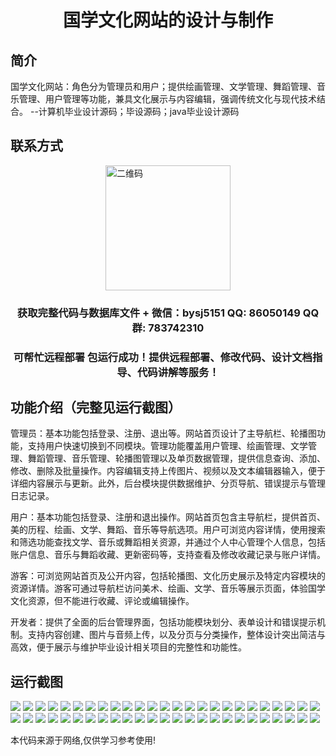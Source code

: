 <p><h1 align="center">国学文化网站的设计与制作</h1></p>

## 简介
国学文化网站：角色分为管理员和用户；提供绘画管理、文学管理、舞蹈管理、音乐管理、用户管理等功能，兼具文化展示与内容编辑，强调传统文化与现代技术结合。    --计算机毕业设计源码；毕设源码；java毕业设计源码


## 联系方式
<img src="https://bs-1329754181.cos.ap-shanghai.myqcloud.com/wx.jpg" alt="二维码" style="display: block; margin: 0 auto;" width="200px">
<p><h3 align="center">获取完整代码与数据库文件 + 微信：bysj5151 QQ: 86050149 QQ群: 783742310</h3></p>
<p><h3 align="center">可帮忙远程部署 包运行成功！提供远程部署、修改代码、设计文档指导、代码讲解等服务！</h3></p>

## 功能介绍（完整见运行截图）
管理员：基本功能包括登录、注册、退出等。网站首页设计了主导航栏、轮播图功能，支持用户快速切换到不同模块。管理功能覆盖用户管理、绘画管理、文学管理、舞蹈管理、音乐管理、轮播图管理以及单页数据管理，提供信息查询、添加、修改、删除及批量操作。内容编辑支持上传图片、视频以及文本编辑器输入，便于详细内容展示与更新。此外，后台模块提供数据维护、分页导航、错误提示与管理日志记录。

用户：基本功能包括登录、注册和退出操作。网站首页包含主导航栏，提供首页、美的历程、绘画、文学、舞蹈、音乐等导航选项。用户可浏览内容详情，使用搜索和筛选功能查找文学、音乐或舞蹈相关资源，并通过个人中心管理个人信息，包括账户信息、音乐与舞蹈收藏、更新密码等，支持查看及修改收藏记录与账户详情。

游客：可浏览网站首页及公开内容，包括轮播图、文化历史展示及特定内容模块的资源详情。游客可通过导航栏访问美术、绘画、文学、音乐等展示页面，体验国学文化资源，但不能进行收藏、评论或编辑操作。

开发者：提供了全面的后台管理界面，包括功能模块划分、表单设计和错误提示机制。支持内容创建、图片与音频上传，以及分页与分类操作，整体设计突出简洁与高效，便于展示与维护毕业设计相关项目的完整性和功能性。


## 运行截图
![](https://bs-1329754181.cos.ap-shanghai.myqcloud.com/ssm/GuoxueCultureWebsite/img/001.jpg)
![](https://bs-1329754181.cos.ap-shanghai.myqcloud.com/ssm/GuoxueCultureWebsite/img/002.jpg)
![](https://bs-1329754181.cos.ap-shanghai.myqcloud.com/ssm/GuoxueCultureWebsite/img/003.jpg)
![](https://bs-1329754181.cos.ap-shanghai.myqcloud.com/ssm/GuoxueCultureWebsite/img/004.jpg)
![](https://bs-1329754181.cos.ap-shanghai.myqcloud.com/ssm/GuoxueCultureWebsite/img/005.jpg)
![](https://bs-1329754181.cos.ap-shanghai.myqcloud.com/ssm/GuoxueCultureWebsite/img/006.jpg)
![](https://bs-1329754181.cos.ap-shanghai.myqcloud.com/ssm/GuoxueCultureWebsite/img/007.jpg)
![](https://bs-1329754181.cos.ap-shanghai.myqcloud.com/ssm/GuoxueCultureWebsite/img/008.jpg)
![](https://bs-1329754181.cos.ap-shanghai.myqcloud.com/ssm/GuoxueCultureWebsite/img/009.jpg)
![](https://bs-1329754181.cos.ap-shanghai.myqcloud.com/ssm/GuoxueCultureWebsite/img/010.jpg)
![](https://bs-1329754181.cos.ap-shanghai.myqcloud.com/ssm/GuoxueCultureWebsite/img/011.jpg)
![](https://bs-1329754181.cos.ap-shanghai.myqcloud.com/ssm/GuoxueCultureWebsite/img/012.jpg)
![](https://bs-1329754181.cos.ap-shanghai.myqcloud.com/ssm/GuoxueCultureWebsite/img/013.jpg)
![](https://bs-1329754181.cos.ap-shanghai.myqcloud.com/ssm/GuoxueCultureWebsite/img/014.jpg)
![](https://bs-1329754181.cos.ap-shanghai.myqcloud.com/ssm/GuoxueCultureWebsite/img/015.jpg)
![](https://bs-1329754181.cos.ap-shanghai.myqcloud.com/ssm/GuoxueCultureWebsite/img/016.jpg)
![](https://bs-1329754181.cos.ap-shanghai.myqcloud.com/ssm/GuoxueCultureWebsite/img/017.jpg)
![](https://bs-1329754181.cos.ap-shanghai.myqcloud.com/ssm/GuoxueCultureWebsite/img/018.jpg)
![](https://bs-1329754181.cos.ap-shanghai.myqcloud.com/ssm/GuoxueCultureWebsite/img/019.jpg)
![](https://bs-1329754181.cos.ap-shanghai.myqcloud.com/ssm/GuoxueCultureWebsite/img/020.jpg)
![](https://bs-1329754181.cos.ap-shanghai.myqcloud.com/ssm/GuoxueCultureWebsite/img/021.jpg)
![](https://bs-1329754181.cos.ap-shanghai.myqcloud.com/ssm/GuoxueCultureWebsite/img/022.jpg)
![](https://bs-1329754181.cos.ap-shanghai.myqcloud.com/ssm/GuoxueCultureWebsite/img/023.jpg)
![](https://bs-1329754181.cos.ap-shanghai.myqcloud.com/ssm/GuoxueCultureWebsite/img/024.jpg)
![](https://bs-1329754181.cos.ap-shanghai.myqcloud.com/ssm/GuoxueCultureWebsite/img/025.jpg)
![](https://bs-1329754181.cos.ap-shanghai.myqcloud.com/ssm/GuoxueCultureWebsite/img/026.jpg)
![](https://bs-1329754181.cos.ap-shanghai.myqcloud.com/ssm/GuoxueCultureWebsite/img/027.jpg)
![](https://bs-1329754181.cos.ap-shanghai.myqcloud.com/ssm/GuoxueCultureWebsite/img/028.jpg)
![](https://bs-1329754181.cos.ap-shanghai.myqcloud.com/ssm/GuoxueCultureWebsite/img/029.jpg)
![](https://bs-1329754181.cos.ap-shanghai.myqcloud.com/ssm/GuoxueCultureWebsite/img/030.jpg)
![](https://bs-1329754181.cos.ap-shanghai.myqcloud.com/ssm/GuoxueCultureWebsite/img/031.jpg)
![](https://bs-1329754181.cos.ap-shanghai.myqcloud.com/ssm/GuoxueCultureWebsite/img/032.jpg)
![](https://bs-1329754181.cos.ap-shanghai.myqcloud.com/ssm/GuoxueCultureWebsite/img/033.jpg)
![](https://bs-1329754181.cos.ap-shanghai.myqcloud.com/ssm/GuoxueCultureWebsite/img/034.jpg)
![](https://bs-1329754181.cos.ap-shanghai.myqcloud.com/ssm/GuoxueCultureWebsite/img/035.jpg)
![](https://bs-1329754181.cos.ap-shanghai.myqcloud.com/ssm/GuoxueCultureWebsite/img/036.jpg)
![](https://bs-1329754181.cos.ap-shanghai.myqcloud.com/ssm/GuoxueCultureWebsite/img/037.jpg)
![](https://bs-1329754181.cos.ap-shanghai.myqcloud.com/ssm/GuoxueCultureWebsite/img/038.jpg)
![](https://bs-1329754181.cos.ap-shanghai.myqcloud.com/ssm/GuoxueCultureWebsite/img/039.jpg)
![](https://bs-1329754181.cos.ap-shanghai.myqcloud.com/ssm/GuoxueCultureWebsite/img/040.jpg)
![](https://bs-1329754181.cos.ap-shanghai.myqcloud.com/ssm/GuoxueCultureWebsite/img/041.jpg)
![](https://bs-1329754181.cos.ap-shanghai.myqcloud.com/ssm/GuoxueCultureWebsite/img/042.jpg)
![](https://bs-1329754181.cos.ap-shanghai.myqcloud.com/ssm/GuoxueCultureWebsite/img/043.jpg)
![](https://bs-1329754181.cos.ap-shanghai.myqcloud.com/ssm/GuoxueCultureWebsite/img/044.jpg)
![](https://bs-1329754181.cos.ap-shanghai.myqcloud.com/ssm/GuoxueCultureWebsite/img/045.jpg)
![](https://bs-1329754181.cos.ap-shanghai.myqcloud.com/ssm/GuoxueCultureWebsite/img/046.jpg)
![](https://bs-1329754181.cos.ap-shanghai.myqcloud.com/ssm/GuoxueCultureWebsite/img/047.jpg)
![](https://bs-1329754181.cos.ap-shanghai.myqcloud.com/ssm/GuoxueCultureWebsite/img/048.jpg)
![](https://bs-1329754181.cos.ap-shanghai.myqcloud.com/ssm/GuoxueCultureWebsite/img/049.jpg)
![](https://bs-1329754181.cos.ap-shanghai.myqcloud.com/ssm/GuoxueCultureWebsite/img/050.jpg)

<p>本代码来源于网络,仅供学习参考使用!</p>
